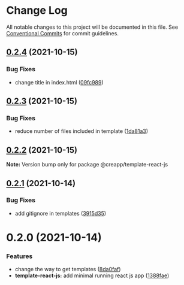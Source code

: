 # Change Log

All notable changes to this project will be documented in this file.
See [Conventional Commits](https://conventionalcommits.org) for commit guidelines.

## [0.2.4](https://github.com/thomasthiebaud/creapp/compare/@creapp/template-react-js@0.2.3...@creapp/template-react-js@0.2.4) (2021-10-15)


### Bug Fixes

* change title in index.html ([09fc989](https://github.com/thomasthiebaud/creapp/commit/09fc98989b227ab1e06413f3ebd6507f940b14cc))





## [0.2.3](https://github.com/thomasthiebaud/creapp/compare/@creapp/template-react-js@0.2.2...@creapp/template-react-js@0.2.3) (2021-10-15)


### Bug Fixes

* reduce number of files included in template ([1da81a3](https://github.com/thomasthiebaud/creapp/commit/1da81a3d422f83b7791a44244639946b96f8ecb0))





## [0.2.2](https://github.com/thomasthiebaud/creapp/compare/@creapp/template-react-js@0.2.1...@creapp/template-react-js@0.2.2) (2021-10-15)

**Note:** Version bump only for package @creapp/template-react-js





## [0.2.1](https://github.com/thomasthiebaud/creapp/compare/@creapp/template-react-js@0.2.0...@creapp/template-react-js@0.2.1) (2021-10-14)


### Bug Fixes

* add gitignore in templates ([3915d35](https://github.com/thomasthiebaud/creapp/commit/3915d35e6e829e9b6b584b5e96b912280e2b755b))





# 0.2.0 (2021-10-14)


### Features

* change the way to get templates ([8da0faf](https://github.com/thomasthiebaud/creapp/commit/8da0faf785133c4bd9e9b30360d05661fe9c5e5c))
* **template-react-js:** add minimal running react js app ([1388fae](https://github.com/thomasthiebaud/creapp/commit/1388fae49605a67a4c1ba34a681472ac90e9e0f9))
